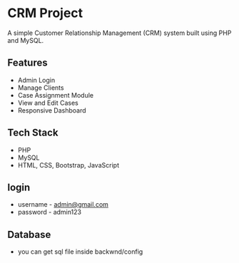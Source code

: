 # CRM Project

A simple Customer Relationship Management (CRM) system built using PHP and MySQL.

## Features
- Admin Login
- Manage Clients
- Case Assignment Module
- View and Edit Cases
- Responsive Dashboard

## Tech Stack
- PHP
- MySQL
- HTML, CSS, Bootstrap, JavaScript
## login
- username - admin@gmail.com
- password - admin123

## Database
- you can get sql file inside backwnd/config
